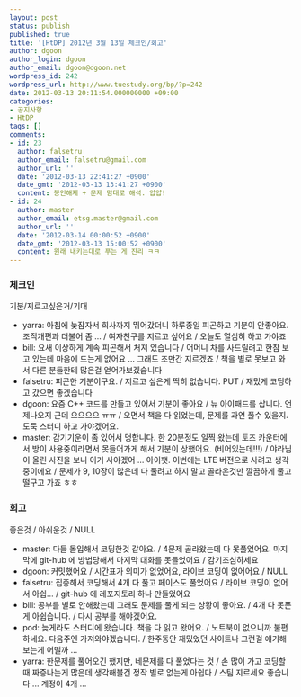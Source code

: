 ```yaml
---
layout: post
status: publish
published: true
title: '[HtDP] 2012년 3월 13일 체크인/회고'
author: dgoon
author_login: dgoon
author_email: dgoon@dgoon.net
wordpress_id: 242
wordpress_url: http://www.tuestudy.org/bp/?p=242
date: 2012-03-13 20:11:54.000000000 +09:00
categories:
- 공지사항
- HtDP
tags: []
comments:
- id: 23
  author: falsetru
  author_email: falsetru@gmail.com
  author_url: ''
  date: '2012-03-13 22:41:27 +0900'
  date_gmt: '2012-03-13 13:41:27 +0900'
  content: 봉인해제 + 문제 맘대로 해석. 얍얍!
- id: 24
  author: master
  author_email: etsg.master@gmail.com
  author_url: ''
  date: '2012-03-14 00:00:52 +0900'
  date_gmt: '2012-03-13 15:00:52 +0900'
  content: 원래 내키는대로 푸는 게 진리 ㅋㅋ
---
```

<h3>체크인</h3>

<p>기분/지르고싶은거/기대</p>

<ul>
<li>yarra: 아침에 늦잠자서 회사까지 뛰어갔더니 하루종일 피곤하고 기분이 안좋아요. 조직개편과 더불어 좀 ... / 여자친구를 지르고 싶어요 / 오늘도 열심히 하고 가야죠</li>
<li>bill: 요새 이상하게 계속 피곤해서 처져 있습니다 / 어머니 차를 사드릴려고 한참 보고 있는데 마음에 드는게 없어요 ... 그래도 조만간 지르겠죠 / 책을 별로 못보고 와서 다른 분들한테 많은걸 얻어가보겠습니다</li>
<li>falsetru: 피곤한 기분이구요. / 지르고 싶은게 딱히 없습니다. PUT / 재밌게 코딩하고 갔으면 좋겠습니다</li>
<li>dgoon: 요즘 C++ 코드를 만들고 있어서 기분이 좋아요 / 뉴 아이패드를 삽니다. 언제나오지 근데 으으으으 ㅠㅠ / 오면서 책을 다 읽었는데, 문제를 과연 풀수 있을지. 도둑 스터디 하고 가야겠어요.</li>
<li>master: 감기기운이 좀 있어서 멍합니다. 한 20분정도 일찍 왔는데 토즈 카운터에서 방이 사용중이라면서 못들어가게 해서 기분이 상했어요. (비어있는데!!!) / 야라님이 올린 사진을 보니 이거 사야겠어 ... 아이팻. 이번에는 LTE 버전으로 사려고 생각중이에요 / 문제가 9, 10장이 많은데 다 풀려고 하지 말고 골라온것만 깔끔하게 풀고 떨구고 가죠 ㅎㅎ   </li>
</ul>

<h3>회고</h3>

<p>좋은것 / 아쉬운것 / NULL</p>

<ul>
<li>master: 다들 몰입해서 코딩한것 같아요. / 4문제 골라왔는데 다 못풀었어요. 마지막에 git-hub 에 방법당해서 마지막 대화를 못들었어요 / 감기조심하세요</li>
<li>dgoon: 커밋했어요 / 시간표가 의미가 없었어요, 라이브 코딩이 없어어요 / NULL</li>
<li>falsetru: 집중해서 코딩해서 4개 다 풀고 페이스도 풀었어요 / 라이브 코딩이 없어서 아쉽... / git-hub 에 레포지토리 하나 만들었어요</li>
<li>bill: 공부를 별로 안해왔는데 그래도 문제를 풀게 되는 상황이 좋아요. / 4개 다 못푼게 아쉽습니다. / 다시 공부를 해야겠어요.</li>
<li>pod: 늦게라도 스터디에 왔습니다. 책을 다 읽고 왔어요. / 노트북이 없으니까 불편하네요. 다음주엔 가져와야겠습니다. / 한주동안 재밌었던 사이트나 그런걸 얘기해보는게 어떨까 ...</li>
<li>yarra: 한문제를 풀어오긴 했지만, 네문제를 다 풀었다는 것 / 손 많이 가고 코딩할때 짜증나는게 많은데 생각해볼건 정작 별로 없는게 아쉽다 / 스팀 지르세요 좋습니다 ... 계정이 4개 ...  </li>
</ul>

